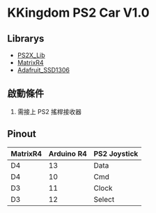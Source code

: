 # KKingdom PS2 Car V1.0

## Librarys
* [PS2X_Lib](../Librarys/PS2X_lib/)
* [MatrixR4](https://github.com/CIRCUSPi/MatrixR4Arduino)
* [Adafruit_SSD1306](https://github.com/adafruit/Adafruit_SSD1306)

## 啟動條件
1. 需接上 PS2 搖桿接收器

## Pinout
| MatrixR4 | Arduino R4 | PS2 Joystick |
| --- | --- | --- |
| D4 | 13 | Data |
| D4 | 10 | Cmd |
| D3 | 11 | Clock |
| D3 | 12 | Select |

